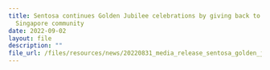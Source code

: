 ```yaml
---
title: Sentosa continues Golden Jubilee celebrations by giving back to the
  Singapore community
date: 2022-09-02
layout: file
description: ""
file_url: /files/resources/news/20220831_media_release_sentosa_golden_jubilee_dinner_upload.pdf
---
```


